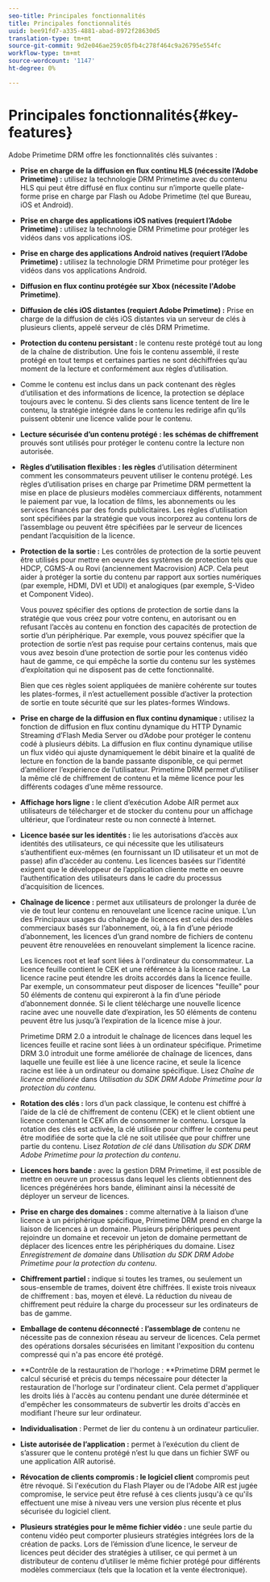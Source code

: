```yaml
---
seo-title: Principales fonctionnalités
title: Principales fonctionnalités
uuid: bee91fd7-a335-4881-abad-8972f28630d5
translation-type: tm+mt
source-git-commit: 9d2e046ae259c05fb4c278f464c9a26795e554fc
workflow-type: tm+mt
source-wordcount: '1147'
ht-degree: 0%

---
```



# Principales fonctionnalités{#key-features}

Adobe Primetime DRM offre les fonctionnalités clés suivantes :

* **Prise en charge de la diffusion en flux continu HLS (nécessite l’Adobe Primetime) :** utilisez la technologie DRM Primetime avec du contenu HLS qui peut être diffusé en flux continu sur n’importe quelle plate-forme prise en charge par Flash ou Adobe Primetime (tel que Bureau, iOS et Android).
* **Prise en charge des applications iOS natives (requiert l’Adobe Primetime) :** utilisez la technologie DRM Primetime pour protéger les vidéos dans vos applications iOS.
* **Prise en charge des applications Android natives (requiert l’Adobe Primetime) :** utilisez la technologie DRM Primetime pour protéger les vidéos dans vos applications Android.
* **Diffusion en flux continu protégée sur Xbox (nécessite l&#39;Adobe Primetime)**.
* **Diffusion de clés iOS distantes (requiert Adobe Primetime) :** Prise en charge de la diffusion de clés iOS distantes via un serveur de clés à plusieurs clients, appelé serveur de clés DRM Primetime.
* **Protection du contenu persistant :** le contenu reste protégé tout au long de la chaîne de distribution. Une fois le contenu assemblé, il reste protégé en tout temps et certaines parties ne sont déchiffrées qu’au moment de la lecture et conformément aux règles d’utilisation.
* Comme le contenu est inclus dans un pack contenant des règles d’utilisation et des informations de licence, la protection se déplace toujours avec le contenu. Si des clients sans licence tentent de lire le contenu, la stratégie intégrée dans le contenu les redirige afin qu’ils puissent obtenir une licence valide pour le contenu.
* **Lecture sécurisée d’un contenu protégé : les schémas de chiffrement** prouvés sont utilisés pour protéger le contenu contre la lecture non autorisée.
* **Règles d’utilisation flexibles : les règles** d’utilisation déterminent comment les consommateurs peuvent utiliser le contenu protégé. Les règles d’utilisation prises en charge par Primetime DRM permettent la mise en place de plusieurs modèles commerciaux différents, notamment le paiement par vue, la location de films, les abonnements ou les services financés par des fonds publicitaires. Les règles d’utilisation sont spécifiées par la stratégie que vous incorporez au contenu lors de l’assemblage ou peuvent être spécifiées par le serveur de licences pendant l’acquisition de la licence.
* **Protection de la sortie :** Les contrôles de protection de la sortie peuvent être utilisés pour mettre en oeuvre des systèmes de protection tels que HDCP, CGMS-A ou Rovi (anciennement Macrovision) ACP. Cela peut aider à protéger la sortie du contenu par rapport aux sorties numériques (par exemple, HDMI, DVI et UDI) et analogiques (par exemple, S-Video et Component Video).

   Vous pouvez spécifier des options de protection de sortie dans la stratégie que vous créez pour votre contenu, en autorisant ou en refusant l’accès au contenu en fonction des capacités de protection de sortie d’un périphérique. Par exemple, vous pouvez spécifier que la protection de sortie n’est pas requise pour certains contenus, mais que vous avez besoin d’une protection de sortie pour les contenus vidéo haut de gamme, ce qui empêche la sortie du contenu sur les systèmes d’exploitation qui ne disposent pas de cette fonctionnalité.

   Bien que ces règles soient appliquées de manière cohérente sur toutes les plates-formes, il n’est actuellement possible d’activer la protection de sortie en toute sécurité que sur les plates-formes Windows.

* **Prise en charge de la diffusion en flux continu dynamique :** utilisez la fonction de diffusion en flux continu dynamique du HTTP Dynamic Streaming d’Flash Media Server ou d’Adobe pour protéger le contenu codé à plusieurs débits. La diffusion en flux continu dynamique utilise un flux vidéo qui ajuste dynamiquement le débit binaire et la qualité de lecture en fonction de la bande passante disponible, ce qui permet d’améliorer l’expérience de l’utilisateur. Primetime DRM permet d’utiliser la même clé de chiffrement de contenu et la même licence pour les différents codages d’une même ressource.
* **Affichage hors ligne :** le client d’exécution Adobe AIR permet aux utilisateurs de télécharger et de stocker du contenu pour un affichage ultérieur, que l’ordinateur reste ou non connecté à Internet.
* **Licence basée sur les identités :** lie les autorisations d’accès aux identités des utilisateurs, ce qui nécessite que les utilisateurs s’authentifient eux-mêmes (en fournissant un ID utilisateur et un mot de passe) afin d’accéder au contenu. Les licences basées sur l’identité exigent que le développeur de l’application cliente mette en oeuvre l’authentification des utilisateurs dans le cadre du processus d’acquisition de licences.
* **Chaînage de licence :** permet aux utilisateurs de prolonger la durée de vie de tout leur contenu en renouvelant une licence racine unique. L’un des Principaux usages du chaînage de licences est celui des modèles commerciaux basés sur l’abonnement, où, à la fin d’une période d’abonnement, les licences d’un grand nombre de fichiers de contenu peuvent être renouvelées en renouvelant simplement la licence racine.

   Les licences root et leaf sont liées à l&#39;ordinateur du consommateur. La licence feuille contient le CEK et une référence à la licence racine. La licence racine peut étendre les droits accordés dans la licence feuille. Par exemple, un consommateur peut disposer de licences &quot;feuille&quot; pour 50 éléments de contenu qui expireront à la fin d’une période d’abonnement donnée. Si le client télécharge une nouvelle licence racine avec une nouvelle date d’expiration, les 50 éléments de contenu peuvent être lus jusqu’à l’expiration de la licence mise à jour.

   Primetime DRM 2.0 a introduit le chaînage de licences dans lequel les licences feuille et racine sont liées à un ordinateur spécifique. Primetime DRM 3.0 introduit une forme améliorée de chaînage de licences, dans laquelle une feuille est liée à une licence racine, et seule la licence racine est liée à un ordinateur ou domaine spécifique. Lisez *Chaîne de licence améliorée* dans *Utilisation du SDK DRM Adobe Primetime pour la protection du contenu*.

* **Rotation des clés :** lors d’un pack classique, le contenu est chiffré à l’aide de la clé de chiffrement de contenu (CEK) et le client obtient une licence contenant le CEK afin de consommer le contenu. Lorsque la rotation des clés est activée, la clé utilisée pour chiffrer le contenu peut être modifiée de sorte que la clé ne soit utilisée que pour chiffrer une partie du contenu. Lisez *Rotation de clé* dans *Utilisation du SDK DRM Adobe Primetime pour la protection du contenu*.

* **Licences hors bande :** avec la gestion DRM Primetime, il est possible de mettre en oeuvre un processus dans lequel les clients obtiennent des licences prégénérées hors bande, éliminant ainsi la nécessité de déployer un serveur de licences.
* **Prise en charge des domaines :** comme alternative à la liaison d’une licence à un périphérique spécifique, Primetime DRM prend en charge la liaison de licences à un domaine. Plusieurs périphériques peuvent rejoindre un domaine et recevoir un jeton de domaine permettant de déplacer des licences entre les périphériques du domaine. Lisez *Enregistrement de domaine* dans *Utilisation du SDK DRM Adobe Primetime pour la protection du contenu*.

* **Chiffrement partiel :** indique si toutes les trames, ou seulement un sous-ensemble de trames, doivent être chiffrées. Il existe trois niveaux de chiffrement : bas, moyen et élevé. La réduction du niveau de chiffrement peut réduire la charge du processeur sur les ordinateurs de bas de gamme.
* **Emballage de contenu déconnecté : l’assemblage de** contenu ne nécessite pas de connexion réseau au serveur de licences. Cela permet des opérations dorsales sécurisées en limitant l&#39;exposition du contenu compressé qui n&#39;a pas encore été protégé.
* **Contrôle de la restauration de l&#39;horloge : **Primetime DRM permet le calcul sécurisé et précis du temps nécessaire pour détecter la restauration de l&#39;horloge sur l&#39;ordinateur client. Cela permet d&#39;appliquer les droits liés à l&#39;accès au contenu pendant une durée déterminée et d&#39;empêcher les consommateurs de subvertir les droits d&#39;accès en modifiant l&#39;heure sur leur ordinateur.
* **Individualisation** : Permet de lier du contenu à un ordinateur particulier.
* **Liste autorisée de l’application :** permet à l’exécution du client de s’assurer que le contenu protégé n’est lu que dans un fichier SWF ou une application AIR autorisé.
* **Révocation de clients compromis : le logiciel client** compromis peut être révoqué. Si l&#39;exécution du Flash Player ou de l&#39;Adobe AIR est jugée compromise, le service peut être refusé à ces clients jusqu&#39;à ce qu&#39;ils effectuent une mise à niveau vers une version plus récente et plus sécurisée du logiciel client.
* **Plusieurs stratégies pour le même fichier vidéo :** une seule partie du contenu vidéo peut comporter plusieurs stratégies intégrées lors de la création de packs. Lors de l’émission d’une licence, le serveur de licences peut décider des stratégies à utiliser, ce qui permet à un distributeur de contenu d’utiliser le même fichier protégé pour différents modèles commerciaux (tels que la location et la vente électronique).